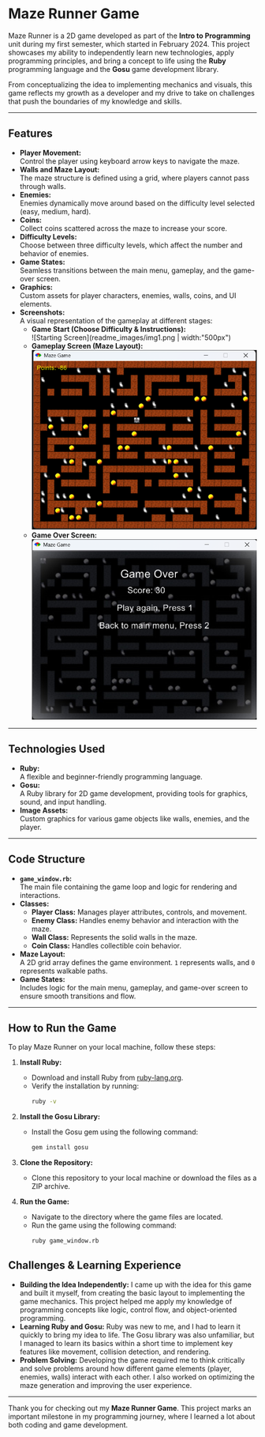 # Maze Runner Game

Maze Runner is a 2D game developed as part of the **Intro to Programming** unit during my first semester, which started in February 2024. This project showcases my ability to independently learn new technologies, apply programming principles, and bring a concept to life using the **Ruby** programming language and the **Gosu** game development library. 

From conceptualizing the idea to implementing mechanics and visuals, this game reflects my growth as a developer and my drive to take on challenges that push the boundaries of my knowledge and skills.

---

## Features

- **Player Movement:**  
  Control the player using keyboard arrow keys to navigate the maze. 
- **Walls and Maze Layout:**  
  The maze structure is defined using a grid, where players cannot pass through walls.
- **Enemies:**  
  Enemies dynamically move around based on the difficulty level selected (easy, medium, hard).  
- **Coins:**  
  Collect coins scattered across the maze to increase your score. 
- **Difficulty Levels:**  
  Choose between three difficulty levels, which affect the number and behavior of enemies.  
- **Game States:**  
  Seamless transitions between the main menu, gameplay, and the game-over screen.  
- **Graphics:**  
  Custom assets for player characters, enemies, walls, coins, and UI elements.
- **Screenshots:**  
  A visual representation of the gameplay at different stages:
  - **Game Start (Choose Difficulty & Instructions):**  
    ![Starting Screen](readme_images/img1.png | width:"500px")
  - **Gameplay Screen (Maze Layout):**  
    ![Gameplay Screen](readme_images/img2.png)
  - **Game Over Screen:**  
    ![Game Over Screen](readme_images/img3.png)

---

## Technologies Used

- **Ruby:**  
  A flexible and beginner-friendly programming language.  
- **Gosu:**  
  A Ruby library for 2D game development, providing tools for graphics, sound, and input handling.  
- **Image Assets:**  
  Custom graphics for various game objects like walls, enemies, and the player.

---

## Code Structure

- **`game_window.rb`:**  
  The main file containing the game loop and logic for rendering and interactions.  
- **Classes:**  
  - **Player Class:** Manages player attributes, controls, and movement.  
  - **Enemy Class:** Handles enemy behavior and interaction with the maze.  
  - **Wall Class:** Represents the solid walls in the maze.  
  - **Coin Class:** Handles collectible coin behavior.  
- **Maze Layout:**  
  A 2D grid array defines the game environment. `1` represents walls, and `0` represents walkable paths.  
- **Game States:**  
  Includes logic for the main menu, gameplay, and game-over screen to ensure smooth transitions and flow.  

---

## How to Run the Game

To play Maze Runner on your local machine, follow these steps:

1. **Install Ruby:**  
   - Download and install Ruby from [ruby-lang.org](https://www.ruby-lang.org).  
   - Verify the installation by running:  
     ```bash
     ruby -v
     ```

2. **Install the Gosu Library:**  
   - Install the Gosu gem using the following command:  
     ```bash
     gem install gosu
     ```

3. **Clone the Repository:**
   - Clone this repository to your local machine or download the files as a ZIP archive.

4. **Run the Game:**
   - Navigate to the directory where the game files are located.
   - Run the game using the following command:
     ```bash
     ruby game_window.rb
     ```

## Challenges & Learning Experience

- **Building the Idea Independently:** I came up with the idea for this game and built it myself, from creating the basic layout to implementing the game mechanics. This project helped me apply my knowledge of programming concepts like logic, control flow, and object-oriented programming.
- **Learning Ruby and Gosu:** Ruby was new to me, and I had to learn it quickly to bring my idea to life. The Gosu library was also unfamiliar, but I managed to learn its basics within a short time to implement key features like movement, collision detection, and rendering.
- **Problem Solving:** Developing the game required me to think critically and solve problems around how different game elements (player, enemies, walls) interact with each other. I also worked on optimizing the maze generation and improving the user experience.

---

Thank you for checking out my **Maze Runner Game**. This project marks an important milestone in my programming journey, where I learned a lot about both coding and game development.


